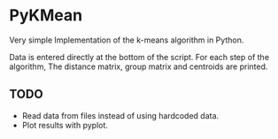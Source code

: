 PyKMean
=======

Very simple Implementation of the k-means algorithm in Python.

Data is entered directly at the bottom of the script. For each step of
the algorithm, The distance matrix, group matrix and centroids are
printed.

## TODO
* Read data from files instead of using hardcoded data.
* Plot results with pyplot.
